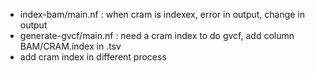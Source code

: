 * index-bam/main.nf : when cram is indexex, error in output, change in output
* generate-gvcf/main.nf : need a cram index to do gvcf, add column BAM/CRAM.index in .tsv
* add cram index in different process
